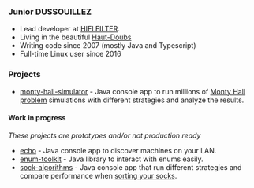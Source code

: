 ### Junior DUSSOUILLEZ

- Lead developer at [HIFI FILTER](https://hifi-filter.com).
- Living in the beautiful [Haut-Doubs](https://fr.wikipedia.org/wiki/Haut-Doubs)
- Writing code since 2007 (mostly Java and Typescript)
- Full-time Linux user since 2016

### Projects

- [monty-hall-simulator](https://github.com/monty-hall-simulator) - Java console app to run millions of [Monty Hall problem](https://en.wikipedia.org/wiki/Monty_Hall_problem) simulations with different strategies and analyze the results.

#### Work in progress

*These projects are prototypes and/or not production ready*

- [echo](https://github.com/jdussouillez/echo) - Java console app to discover machines on your LAN.
- [enum-toolkit](https://github.com/jdussouillez/enum-toolkit) - Java library to interact with enums easily.
- [sock-algorithms](https://github.com/jdussouillez/sock-algorithms) - Java console app that run different strategies and compare performance when [sorting your socks](https://stackoverflow.com/questions/14415881/how-can-i-pair-socks-from-a-pile-efficiently).
